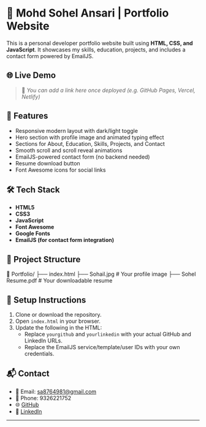 # 💼 Mohd Sohel Ansari | Portfolio Website

This is a personal developer portfolio website built using **HTML, CSS, and JavaScript**. It showcases my skills, education, projects, and includes a contact form powered by EmailJS.

## 🌐 Live Demo

> 📌 _You can add a link here once deployed (e.g. GitHub Pages, Vercel, Netlify)_

## 🚀 Features

- Responsive modern layout with dark/light toggle
- Hero section with profile image and animated typing effect
- Sections for About, Education, Skills, Projects, and Contact
- Smooth scroll and scroll reveal animations
- EmailJS-powered contact form (no backend needed)
- Resume download button
- Font Awesome icons for social links

## 🛠️ Tech Stack

- **HTML5**
- **CSS3**
- **JavaScript**
- **Font Awesome**
- **Google Fonts**
- **EmailJS (for contact form integration)**

## 📁 Project Structure

📁 Portfolio/
├── index.html
├── Sohail.jpg # Your profile image
├── Sohel Resume.pdf # Your downloadable resume

## 🔧 Setup Instructions

1. Clone or download the repository.
2. Open `index.html` in your browser.
3. Update the following in the HTML:
   - Replace `yourgithub` and `yourlinkedin` with your actual GitHub and LinkedIn URLs.
   - Replace the EmailJS service/template/user IDs with your own credentials.

## 📬 Contact

- 📧 Email: sa8764981@gmail.com  
- 📱 Phone: 9326221752  
- 🌐 [GitHub](https://github.com/yourgithub)  
- 🔗 [LinkedIn](https://linkedin.com/in/yourlinkedin)

---


